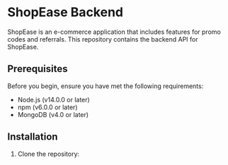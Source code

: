 # ShopEase Backend

ShopEase is an e-commerce application that includes features for promo codes and referrals. This repository contains the backend API for ShopEase.

## Prerequisites

Before you begin, ensure you have met the following requirements:

- Node.js (v14.0.0 or later)
- npm (v6.0.0 or later)
- MongoDB (v4.0 or later)

## Installation

1. Clone the repository:
   